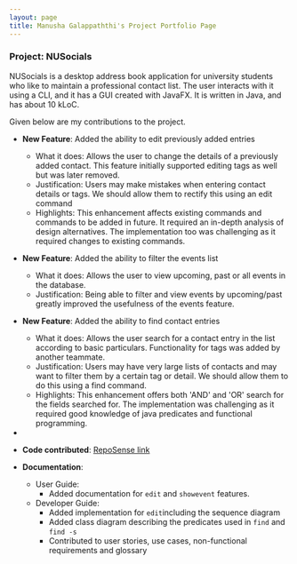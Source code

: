 ```yaml
---
layout: page
title: Manusha Galappaththi's Project Portfolio Page
---
```


### Project: NUSocials

NUSocials is a desktop address book application for university students who like to maintain a professional contact list. The user interacts with it using a CLI, and it has a GUI created with JavaFX. It is written in Java, and has about 10 kLoC.

Given below are my contributions to the project.

* **New Feature**: Added the ability to edit previously added entries
  * What it does: Allows the user to change the details of a previously added contact. This feature initially supported editing tags as well but was later removed.
  * Justification:  Users may make mistakes when entering contact details or tags. We should allow them to rectify this using an edit command
  * Highlights: This enhancement affects existing commands and commands to be added in future. It required an in-depth analysis of design alternatives. The implementation too was challenging as it required changes to existing commands.

* **New Feature**: Added the ability to filter the events list
  * What it does: Allows the user to view upcoming, past or all events in the database.
  * Justification: Being able to filter and view events by upcoming/past greatly improved the usefulness of the events feature.

* **New Feature**: Added the ability to find contact entries
  * What it does: Allows the user search for a contact entry in the list according to basic particulars. Functionality for tags was added by another teammate.
  * Justification:  Users may have very large lists of contacts and may want to filter them by a certain tag or detail. We should allow them to do this using a find command.
  * Highlights: This enhancement offers both 'AND' and 'OR' search for the fields searched for. The implementation was challenging as it required good knowledge of java predicates and functional programming.
* 
* **Code contributed**: [RepoSense link](https://nus-cs2103-ay2122s2.github.io/tp-dashboard/?search=&sort=groupTitle&sortWithin=title&timeframe=commit&mergegroup=&groupSelect=groupByRepos&breakdown=true&checkedFileTypes=docs~functional-code~test-code~other&since=2022-02-18&tabOpen=true&tabType=authorship&tabAuthor=manu2002g&tabRepo=AY2122S2-CS2103T-W11-1%2Ftp%5Bmaster%5D&authorshipIsMergeGroup=false&authorshipFileTypes=&authorshipIsBinaryFileTypeChecked=false)

* **Documentation**:
  * User Guide:
    * Added documentation for `edit` and `showevent` features.
  * Developer Guide:
    * Added implementation for `edit`including the sequence diagram
    * Added class diagram describing the predicates used in `find` and `find -s`
    * Contributed to user stories, use cases, non-functional requirements and glossary


